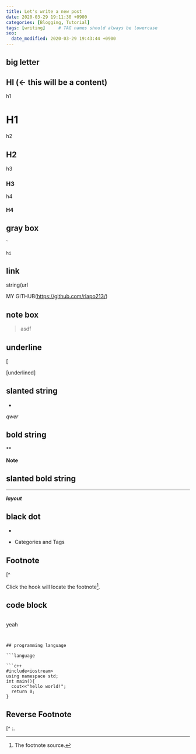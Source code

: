```yaml
---
title: Let's write a new post
date: 2020-03-29 19:11:30 +0900
categories: [Blogging, Tutorial]
tags: [writing]     # TAG names should always be lowercase
seo:
  date_modified: 2020-03-29 19:43:44 +0900
---
```


## big letter

##

## HI (<- this will be a content)


h1

# H1


h2

<h2 data-toc-skip>H2</h2>


h3

<h3 data-toc-skip>H3</h3>


h4

#### H4


## gray box

`

`hi`  


## link

string(url

MY GITHUB(https://github.com/rlapo213/)


## note box

>

>asdf


## underline

[

[underlined]


## slanted string

*

*qwer*


## bold string

**

**Note**


## slanted bold string

***

***layout***


## black dot

-

- Categories and Tags


## Footnote

[^

Click the hook will locate the footnote[^footnote].


## code block

```

```
yeah
```


## programming language

```language

```c++
#include<iostream>
using namespace std;
int main(){
  cout<<"hello world!";
  return 0;
}
```


## Reverse Footnote

[^ :.

[^footnote]: The footnote source.

